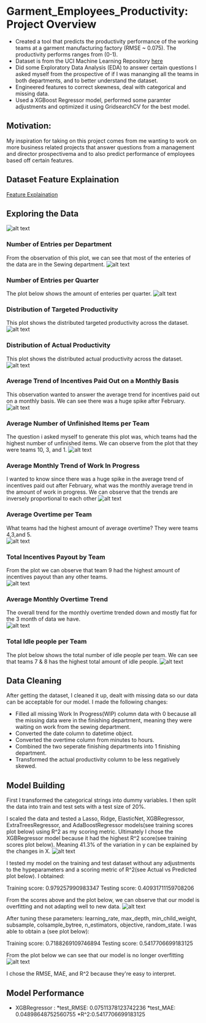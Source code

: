 # Garment_Employees_Productivity: Project Overview

* Created a tool that predicts the productivity performance of the working teams at a garment manufacturing factory (RMSE ~ 0.075). The productivity performs ranges from (0-1).
* Dataset is from the UCI Machine Learning Repository [here](https://archive.ics.uci.edu/ml/datasets/Productivity+Prediction+of+Garment+Employees)
* Did some Exploratory Data Analysis (EDA) to answer certain questions I asked myself from the prospective of if I was mananging all the teams in both departments, and to better understand the dataset.
* Engineered features to correct skewness, deal with categorical and missing data.
* Used a XGBoost Regressor model, performed some paramter adjustments and optimized it using GridsearchCV for the best model.

## __Motivation__: 

My inspiration for taking on this project comes from me wanting to work on more business related projects that answer questions from a management and director prospectivema and to also predict performance of employees based off certain features.

## Dataset Feature Explaination
[Feature Explaination](https://github.com/faithfulalabi/Garment_Employees_Productivity/blob/main/Garment_Project_Feature_Description.txt)

## Exploring the Data 
 ![alt text](https://github.com/faithfulalabi/African_Crisis/blob/main/EDA_GIF.gif?raw=true)
 
### Number of Entries per Department
From the observation of this plot, we can see that most of the enteries of the data are in the Sewing department.
![alt text](https://github.com/faithfulalabi/Garment_Employees_Productivity/blob/main/eda_assets/Entry_per_Department.png?raw=true)

### Number of Entries per Quarter 
The plot below shows the amount of enteries per quarter.
![alt text](https://github.com/faithfulalabi/Garment_Employees_Productivity/blob/main/eda_assets/Entry_per_Quarter.png?raw=true)

### Distribution of Targeted Productivity
This plot shows the distributed targeted productivity across the dataset.
![alt text](https://github.com/faithfulalabi/Garment_Employees_Productivity/blob/main/eda_assets/Targeted_Productivity_Distribution.png?raw=true)

### Distribution of Actual Productivity
This plot shows the distributed actual productivity across the dataset.
![alt text](https://github.com/faithfulalabi/Garment_Employees_Productivity/blob/main/eda_assets/Actual_Productivity_Distribution.png?raw=true)

### Average Trend of Incentives Paid Out on a Monthly Basis
This observation wanted to answer the average trend for incentives paid out on a monthly basis. We can see there was a huge spike after February. 
![alt text](https://github.com/faithfulalabi/Garment_Employees_Productivity/blob/main/eda_assets/Average_Incentives_Paid_out_Monthly.png?raw=true)

### Average Number of Unfinished Items per Team
The question i asked myself to generate this plot was, which teams had the highest number of unfinished items. We can observe from the plot that they were teams 10, 3, and 1. 
![alt text](https://github.com/faithfulalabi/Garment_Employees_Productivity/blob/main/eda_assets/Average_Number_of_Unfinished_Items_per_Team.png?raw=true)

### Average Monthly Trend of Work In Progress
I wanted to know since there was a huge spike in the average trend of incentives paid out after February, what was the monthly average trend in the amount of work in progress. We can observe that the trends are inversely proportional to each other
![alt text](https://github.com/faithfulalabi/Garment_Employees_Productivity/blob/main/eda_assets/Average_Monthly_Work_In_Progress.png?raw=true)

### Average Overtime per Team
What teams had the highest amount of average overtime? They were teams 4,3,and 5.    
![alt text](https://github.com/faithfulalabi/Garment_Employees_Productivity/blob/main/eda_assets/Average_Overtime_per_Team.png?raw=true)

### Total Incentives Payout by Team
From the plot we can observe that team 9 had the highest amount of incentives payout than any other teams.    
![alt text](https://github.com/faithfulalabi/Garment_Employees_Productivity/blob/main/eda_assets/Total_Incentive_Payout_by_Team.png?raw=true)

### Average Monthly Overtime Trend
The overall trend for the monthly overtime trended down and mostly flat for the 3 month of data we have.     
![alt text](https://github.com/faithfulalabi/Garment_Employees_Productivity/blob/main/eda_assets/Average_Overtime_Trend.png?raw=true)

### Total Idle people per Team
The plot below shows the total number of idle people per team. We can see that teams 7 & 8 has the highest total amount of idle people. 
![alt text](https://github.com/faithfulalabi/Garment_Employees_Productivity/blob/main/eda_assets/Sum_of_Idle_Men_per_Team.png?raw=true)

## Data Cleaning
After getting the dataset, I cleaned it up, dealt with missing data so our data can be acceptable for our model. I made the following changes:
* Filled all missing Work In Progress(WIP) column data with 0 because all the missing data were in the finishing department, meaning they were waiting on work from the sewing department.
* Converted the date column to datetime object.
* Converted the overtime column from minutes to hours.
* Combined the two seperate finishing departments into 1 finishing department.
* Transformed the actual productivity column to be less negatively skewed.



## Model Building

First I transformed the categorical strings into dummy variables. I then split the data into train and test sets with a test size of 20%.

I scaled the data and tested a Lasso, Ridge, ElasticNet, XGBRegressor, ExtraTreesRegressor, and AdaBoostRegressor models(see training scores plot below) using R^2 as my scoring metric. Ultimately I chose the XGBRegressor model because it had the highest R^2 score(see training scores plot below). Meaning 41.3% of the variation in y can be explained by the changes in X.
![alt text](https://github.com/faithfulalabi/Garment_Employees_Productivity/blob/main/models.png?raw=true)

I tested my model on the training and test dataset without any adjustments to the hypeparameters and a scoring metric of R^2(see Actual vs Predicted plot below). I obtained:

Training score: 0.979257990983347
Testing score: 0.40931711159708206

From the scores above and the plot below, we can observe that our model is overfitting and not adapting well to new data. 
![alt text](https://github.com/faithfulalabi/Garment_Employees_Productivity/blob/main/Initial_Actual_vs_Predicted.png?raw=true)

After tuning these parameters: learning_rate, max_depth, min_child_weight, subsample, colsample_bytree, n_estimators, objective, random_state. I was able to obtain a (see plot below): 

Training score: 0.7188269109746894
Testing score: 0.5417706699183125

From the plot below we can see that our model is no longer overfitting
![alt text](https://github.com/faithfulalabi/Garment_Employees_Productivity/blob/main/Initial_Actual_vs_Predicted.png?raw=true)

I chose the RMSE, MAE, and R^2 because they're easy to interpret.


## Model Performance

* XGBRegressor : 
  *test_RMSE: 0.07511378123742236
  *test_MAE: 0.04898648752560755
  *R^2:0.5417706699183125
